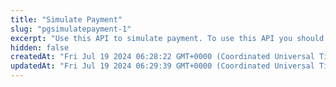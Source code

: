 ```yaml
---
title: "Simulate Payment"
slug: "pgsimulatepayment-1"
excerpt: "Use this API to simulate payment. To use this API you should first create an order using the Create Order API. Also, you need to create a payment with the same order."
hidden: false
createdAt: "Fri Jul 19 2024 06:28:22 GMT+0000 (Coordinated Universal Time)"
updatedAt: "Fri Jul 19 2024 06:29:39 GMT+0000 (Coordinated Universal Time)"
---
```

